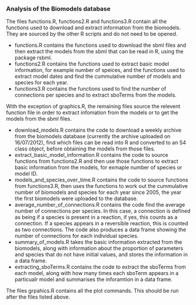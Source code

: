 ### Analysis of the Biomodels database

The files functions.R, functions2.R and functions3.R contain all the functions used to download and extract information from the biomodels. They are sourced by the other R scripts and do not need to be opened.

 * functions.R contains the functions used to download the sbml files and then extract the models from the sbml that can be read in R, using the package rsbml.
 * functions2.R contains the functions used to extract basic model information, for example number of speices, and the functions used to extract model dates and find the cummulative number of models and species for each year.
 * functions3.R contains the functions used to find the number of connections per species and to extract sboTerms from the models.

With the exception of graphics.R, the remaining files source the relevent function file in order to extract infomation from the models or to get the models from the sbml files.

 * download_models.R contains the code to download a weekly archive from the biomodels database (currently the archive uploaded on 16/07/2012), find which files can be read into R and converted to an S4 class object, before obtaining the models from those files.
 * extract_basic_model_information.R contains the code to source functions from functions2.R and then use those functions to extract basic information from the models, for exmaple number of species or model ID. 
 * models_and_species_over_time.R contains the code to source functions from functions3.R, then uses the functions to work out the cummulative number of biomodels and species for each year since 2005, the year the first biomodels were uploaded to the database.
 * average_number_of_connections.R contains the code find the average number of connections per species. In this case, a connection is defined as being if a species is present in a reaction, if yes, this counts as a connection. If a species appears in a reversible reaction, this is counted as two connections. The code also produces a data frame showing the number of connections for each individual species.
 * summary_of_models.R takes the basic information extracted from the biomodels, along with information about the proportion of parameters and species that do not have initial values, and stores the information in a data frame.
 * extracting_sboTerms.R contains the code to extract the sboTerms from each model, along with how many times each sboTerm appears in a particualr model and summarises the inforamtion in a data frame.

The files grpahics.R contains all the plot commands. This should be run after the files listed above.